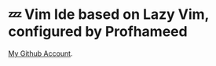 # 💤 Vim Ide based on Lazy Vim, configured by Profhameed

[My Github Account](https://github.com/Profhameed).
